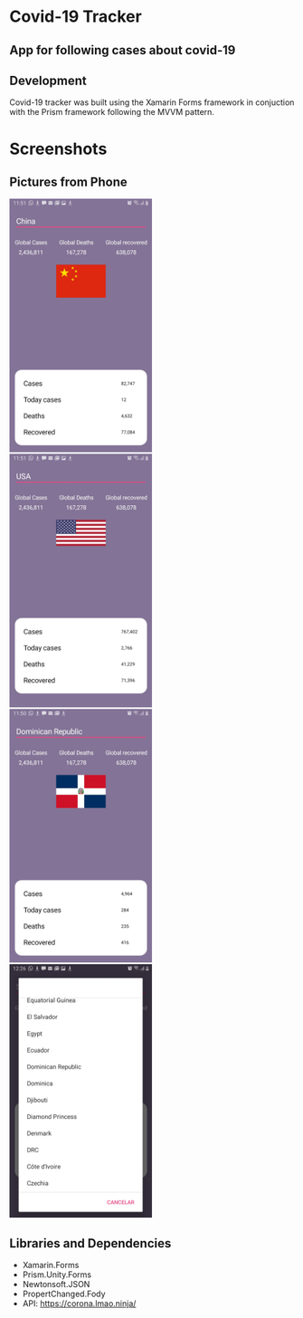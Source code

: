 # Covid-19 Tracker

## App for following cases about covid-19

## Development
Covid-19 tracker was built using the Xamarin Forms framework in conjuction with the Prism framework following the MVVM pattern.

# Screenshots

## Pictures from Phone

<img src="CHINA.jpeg" width="50%">
<img src="USA.jpeg" width="50%">
<img src="RD.jpeg" width="50%">
<img src="COUNTRIES.jpeg" width="50%">

## Libraries and Dependencies
* Xamarin.Forms
* Prism.Unity.Forms
* Newtonsoft.JSON
* PropertChanged.Fody
* API: https://corona.lmao.ninja/
